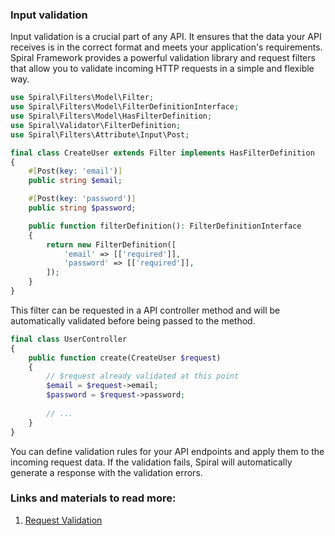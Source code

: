 ### Input validation

Input validation is a crucial part of any API. It ensures that the data your API receives is in the correct format 
and meets your application's requirements. Spiral Framework provides a powerful validation library and request filters 
that allow you to validate incoming HTTP requests in a simple and flexible way.

```php
use Spiral\Filters\Model\Filter;
use Spiral\Filters\Model\FilterDefinitionInterface;
use Spiral\Filters\Model\HasFilterDefinition;
use Spiral\Validator\FilterDefinition;
use Spiral\Filters\Attribute\Input\Post;

final class CreateUser extends Filter implements HasFilterDefinition
{
    #[Post(key: 'email')]
    public string $email;

    #[Post(key: 'password')]
    public string $password;

    public function filterDefinition(): FilterDefinitionInterface
    {
        return new FilterDefinition([
            'email' => [['required']],
            'password' => [['required']],
        ]);
    }
}
```

This filter can be requested in a API controller method and will be automatically validated before being passed to the method.

```php
final class UserController
{
    public function create(CreateUser $request)
    {
        // $request already validated at this point
        $email = $request->email;
        $password = $request->password;
        
        // ...
    }
}
```

You can define validation rules for your API endpoints and apply them to the incoming request data. If the validation fails, Spiral will automatically generate a response with the validation errors.

### Links and materials to read more:
1. [Request Validation](https://spiral.dev/docs/validation-spiral/current/en)